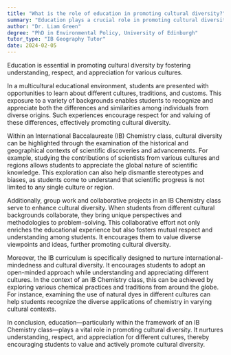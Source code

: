 ```yaml
---
title: "What is the role of education in promoting cultural diversity?"
summary: "Education plays a crucial role in promoting cultural diversity by fostering understanding, respect, and appreciation for different cultures."
author: "Dr. Liam Green"
degree: "PhD in Environmental Policy, University of Edinburgh"
tutor_type: "IB Geography Tutor"
date: 2024-02-05
---
```


Education is essential in promoting cultural diversity by fostering understanding, respect, and appreciation for various cultures.

In a multicultural educational environment, students are presented with opportunities to learn about different cultures, traditions, and customs. This exposure to a variety of backgrounds enables students to recognize and appreciate both the differences and similarities among individuals from diverse origins. Such experiences encourage respect for and valuing of these differences, effectively promoting cultural diversity.

Within an International Baccalaureate (IB) Chemistry class, cultural diversity can be highlighted through the examination of the historical and geographical contexts of scientific discoveries and advancements. For example, studying the contributions of scientists from various cultures and regions allows students to appreciate the global nature of scientific knowledge. This exploration can also help dismantle stereotypes and biases, as students come to understand that scientific progress is not limited to any single culture or region.

Additionally, group work and collaborative projects in an IB Chemistry class serve to enhance cultural diversity. When students from different cultural backgrounds collaborate, they bring unique perspectives and methodologies to problem-solving. This collaborative effort not only enriches the educational experience but also fosters mutual respect and understanding among students. It encourages them to value diverse viewpoints and ideas, further promoting cultural diversity.

Moreover, the IB curriculum is specifically designed to nurture international-mindedness and cultural diversity. It encourages students to adopt an open-minded approach while understanding and appreciating different cultures. In the context of an IB Chemistry class, this can be achieved by exploring various chemical practices and traditions from around the globe. For instance, examining the use of natural dyes in different cultures can help students recognize the diverse applications of chemistry in varying cultural contexts.

In conclusion, education—particularly within the framework of an IB Chemistry class—plays a vital role in promoting cultural diversity. It nurtures understanding, respect, and appreciation for different cultures, thereby encouraging students to value and actively promote cultural diversity.
    